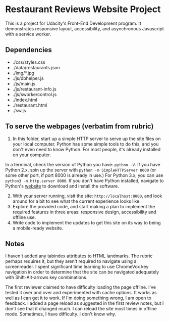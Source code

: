 # Restaurant Reviews Website Project

This is a project for Udacity's Front-End Development program.  It demonstrates responsive layout, accessibility, and asynchronous Javascript with a service worker.

## Dependencies

*   ./css/styles.css
*   ./data/restaurants.json
*   ./img/*.jpg
*   ./js/dbhelper.js
*   ./js/main.js
*   ./js/restaurant-info.js
*   ./js/sworkercontrol.js
*   ./index.html
*   ./restaurant.html
*   ./sw.js


## To serve the webpages (verbatim from rubric)

1. In this folder, start up a simple HTTP server to serve up the site files on your local computer. Python has some simple tools to do this, and you don't even need to know Python. For most people, it's already installed on your computer. 

In a terminal, check the version of Python you have: `python -V`. If you have Python 2.x, spin up the server with `python -m SimpleHTTPServer 8000` (or some other port, if port 8000 is already in use.) For Python 3.x, you can use `python3 -m http.server 8000`. If you don't have Python installed, navigate to Python's [website](https://www.python.org/) to download and install the software.

2. With your server running, visit the site: `http://localhost:8000`, and look around for a bit to see what the current experience looks like.
3. Explore the provided code, and start making a plan to implement the required features in three areas: responsive design, accessibility and offline use.
4. Write code to implement the updates to get this site on its way to being a mobile-ready website.

##  Notes

I haven't added any tabindex attributes to HTML landmarks.  The rubric perhaps requires it, but they aren't required to navigate using a screenreader.  I spent significant time learning to use ChromeVox key navigation in order to determine that the site can be navigated adequately with Shift-Alt-arrows key combinations.

The first reviewer claimed to have difficulty loading the page offline.  I've tested it over and over and experimented with cache options.  It works as well as I can get it to work.  If I'm doing something wrong, I am open to feedback.  I added a page reload as suggested in the first review notes, but I don't see that it changed much.  I can reload the site most times in offline mode.  Sometimes, I have difficulty.  I don't know why.



